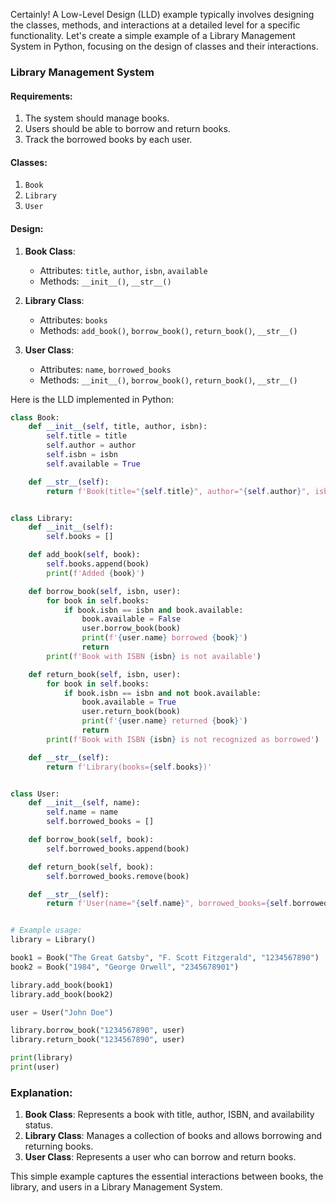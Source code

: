 Certainly! A Low-Level Design (LLD) example typically involves designing the classes, methods, and interactions at a detailed level for a specific functionality. Let's create a simple example of a Library Management System in Python, focusing on the design of classes and their interactions.

### Library Management System

#### Requirements:
1. The system should manage books.
2. Users should be able to borrow and return books.
3. Track the borrowed books by each user.

#### Classes:
1. `Book`
2. `Library`
3. `User`

#### Design:

1. **Book Class**:
   - Attributes: `title`, `author`, `isbn`, `available`
   - Methods: `__init__()`, `__str__()`

2. **Library Class**:
   - Attributes: `books`
   - Methods: `add_book()`, `borrow_book()`, `return_book()`, `__str__()`

3. **User Class**:
   - Attributes: `name`, `borrowed_books`
   - Methods: `__init__()`, `borrow_book()`, `return_book()`, `__str__()`

Here is the LLD implemented in Python:

```python
class Book:
    def __init__(self, title, author, isbn):
        self.title = title
        self.author = author
        self.isbn = isbn
        self.available = True

    def __str__(self):
        return f'Book(title="{self.title}", author="{self.author}", isbn="{self.isbn}", available={self.available})'


class Library:
    def __init__(self):
        self.books = []

    def add_book(self, book):
        self.books.append(book)
        print(f'Added {book}')

    def borrow_book(self, isbn, user):
        for book in self.books:
            if book.isbn == isbn and book.available:
                book.available = False
                user.borrow_book(book)
                print(f'{user.name} borrowed {book}')
                return
        print(f'Book with ISBN {isbn} is not available')

    def return_book(self, isbn, user):
        for book in self.books:
            if book.isbn == isbn and not book.available:
                book.available = True
                user.return_book(book)
                print(f'{user.name} returned {book}')
                return
        print(f'Book with ISBN {isbn} is not recognized as borrowed')

    def __str__(self):
        return f'Library(books={self.books})'


class User:
    def __init__(self, name):
        self.name = name
        self.borrowed_books = []

    def borrow_book(self, book):
        self.borrowed_books.append(book)

    def return_book(self, book):
        self.borrowed_books.remove(book)

    def __str__(self):
        return f'User(name="{self.name}", borrowed_books={self.borrowed_books})'


# Example usage:
library = Library()

book1 = Book("The Great Gatsby", "F. Scott Fitzgerald", "1234567890")
book2 = Book("1984", "George Orwell", "2345678901")

library.add_book(book1)
library.add_book(book2)

user = User("John Doe")

library.borrow_book("1234567890", user)
library.return_book("1234567890", user)

print(library)
print(user)
```

### Explanation:
1. **Book Class**: Represents a book with title, author, ISBN, and availability status.
2. **Library Class**: Manages a collection of books and allows borrowing and returning books.
3. **User Class**: Represents a user who can borrow and return books.

This simple example captures the essential interactions between books, the library, and users in a Library Management System.